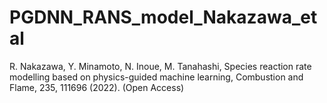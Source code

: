 # PGDNN_RANS_model_Nakazawa_etal

R. Nakazawa, Y. Minamoto, N. Inoue, M. Tanahashi, Species reaction rate modelling based on physics-guided machine learning, Combustion and Flame, 235, 111696 (2022). (Open Access)
